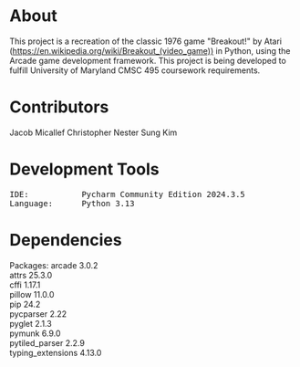 # About
This project is a recreation of the classic 1976 game "Breakout!" by Atari (https://en.wikipedia.org/wiki/Breakout_(video_game)) in Python, using the Arcade game development framework.
This project is being developed to fulfill University of Maryland CMSC 495 coursework requirements.

# Contributors
Jacob Micallef
Christopher Nester
Sung Kim

# Development Tools
<pre>
IDE:           Pycharm Community Edition 2024.3.5  
Language:      Python 3.13  
</pre>

# Dependencies
Packages:      arcade 3.0.2  
               attrs 25.3.0  
               cffi 1.17.1  
               pillow 11.0.0  
               pip 24.2  
               pycparser 2.22  
               pyglet 2.1.3  
               pymunk 6.9.0  
               pytiled_parser 2.2.9   
               typing_extensions 4.13.0  
